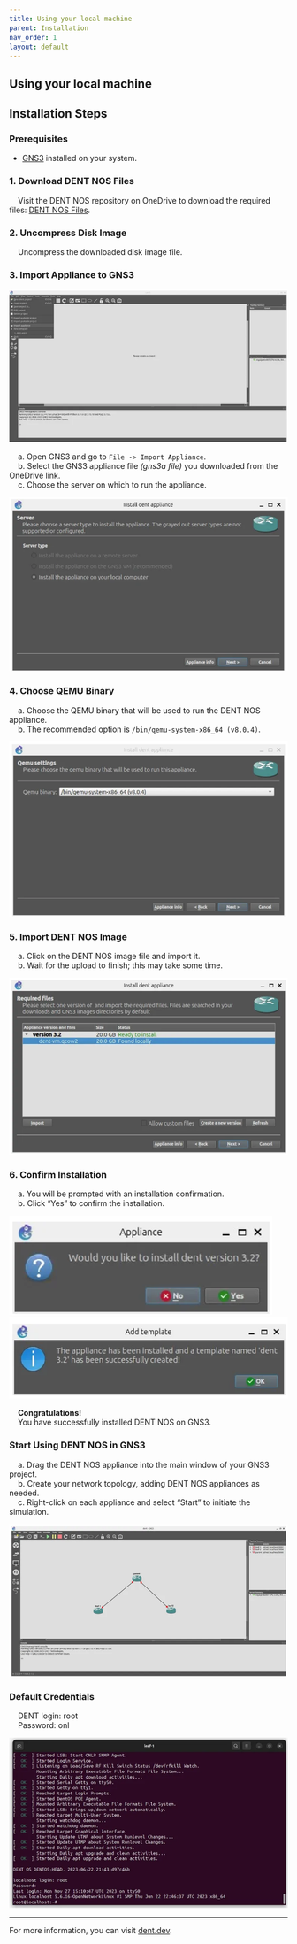 ```yaml
---
title: Using your local machine
parent: Installation
nav_order: 1
layout: default
---
```


## Using your local machine

## Installation Steps

### Prerequisites

- [GNS3](https://docs.gns3.com/docs/) installed on your system. <br>

### 1. Download DENT NOS Files

&nbsp;&nbsp;&nbsp; Visit the DENT NOS repository on OneDrive to download the required files: [DENT NOS Files](https://onedrive.live.com/?authkey=%21AJV2rWTocq%5FG6KI&id=B4D5FD54A1A7D444%2144829&cid=B4D5FD54A1A7D444).

### 2. Uncompress Disk Image

&nbsp;&nbsp;&nbsp; Uncompress the downloaded disk image file.

### 3. Import Appliance to GNS3

![ImageTwoOfLocalUsage](../Images/ImagesForGNS3/ImageTwoOfLocalUsage.png)

&nbsp;&nbsp;&nbsp; a. Open GNS3 and go to `File -> Import Appliance`. <br>
&nbsp;&nbsp;&nbsp; b. Select the GNS3 appliance file _(gns3a file)_ you downloaded from the OneDrive link. <br>
&nbsp;&nbsp;&nbsp; c. Choose the server on which to run the appliance.

![ImageThreeOfLocalUsage](../Images/ImagesForGNS3/ImageThreeOfLocalUsage.png)

### 4. Choose QEMU Binary

&nbsp;&nbsp;&nbsp; a. Choose the QEMU binary that will be used to run the DENT NOS appliance. <br>
&nbsp;&nbsp;&nbsp; b. The recommended option is `/bin/qemu-system-x86_64 (v8.0.4)`.

![ImageFourOfLocalUsage](../Images/ImagesForGNS3/ImageFourOfLocalUsage.png)

### 5. Import DENT NOS Image

&nbsp;&nbsp;&nbsp; a. Click on the DENT NOS image file and import it. <br>
&nbsp;&nbsp;&nbsp; b. Wait for the upload to finish; this may take some time.

![ImageFiveOfLocaLUsage](../Images/ImagesForGNS3/ImageFiveOfLocalUsage.png)

### 6. Confirm Installation

&nbsp;&nbsp;&nbsp; a. You will be prompted with an installation confirmation. <br>
&nbsp;&nbsp;&nbsp; b. Click “Yes” to confirm the installation. <br>

![ImageSixOfLocaLUsage](../Images/ImagesForGNS3/ImageSixOfLocalUsage.png)
![ImageTenOfLocaLUsage](../Images/ImagesForGNS3/ImageTenOfLocalUsage.png)

&nbsp;&nbsp;&nbsp; **Congratulations!** <br>
&nbsp;&nbsp;&nbsp; You have successfully installed DENT NOS on GNS3.

### Start Using DENT NOS in GNS3

&nbsp;&nbsp;&nbsp; a. Drag the DENT NOS appliance into the main window of your GNS3 project. <br>
&nbsp;&nbsp;&nbsp; b. Create your network topology, adding DENT NOS appliances as needed. <br>
&nbsp;&nbsp;&nbsp; c. Right-click on each appliance and select “Start” to initiate the simulation.

![ImageSevenOfLocaLUsage](../Images/ImagesForGNS3/ImageSevenOfLocalUsage.png)

### Default Credentials

&nbsp;&nbsp;&nbsp; DENT login: root <br>
&nbsp;&nbsp;&nbsp; Password: onl <br>

![ImageEightOfLocaLUsage](../Images/ImagesForGNS3/ImageEightOfLocalUsage.png)

<div style="border-top: 1px solid black;"></div>

For more information, you can visit [dent.dev](https://dent.dev).
